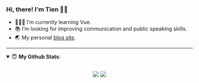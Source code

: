 <!--![](https://tva1.sinaimg.cn/large/007S8ZIlly1ghn5auw5nrj304203u0sl.jpg)-->   

<!--![](https://tva1.sinaimg.cn/large/0081Kckwly1gkkjeg93d2g308c05kgpz.gif)-->   

### Hi, there! I'm Tien  👏🏻   
- 🧑🏻‍💻  I’m currently learning Vue.   
- 📚  I’m looking for improving communication and public speaking skills.   
- 🌏  My personal [blog site](https://www.dodolo.top/vuepress/).   

---

<details open>
 <summary> 😇 <b>My Github Stats</b>: </summary>
<br>
<p align = "center">
  <img src = "https://github-readme-stats.vercel.app/api?username=tienouc&show_icons=true&theme=calm&line_height=40&hide_border=true&count_private=true">
  <img src = "https://github-readme-stats.vercel.app/api/top-langs/?username=tienouc&theme=compact&hide_border=true">
</p>
</details>
